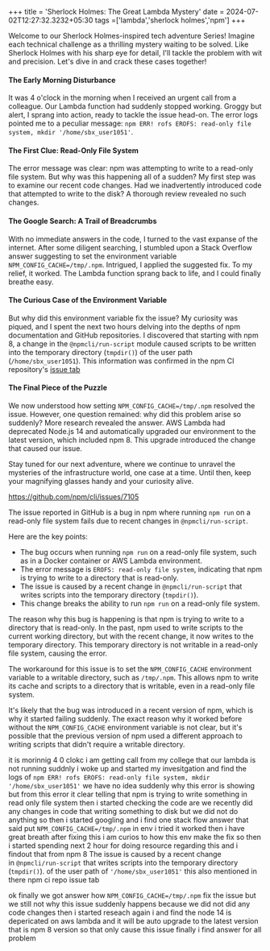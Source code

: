 +++
title = 'Sherlock Holmes: The Great Lambda Mystery'
date = 2024-07-02T12:27:32.3232+05:30
tags =['lambda','sherlock holmes','npm']
+++ 


Welcome to our Sherlock Holmes-inspired tech adventure Series! Imagine each technical challenge as a thrilling mystery waiting to be solved. Like Sherlock Holmes with his sharp eye for detail, I'll tackle the problem with wit and precision. Let's dive in and crack these cases together!

#### The Early Morning Disturbance

It was 4 o'clock in the morning when I received an urgent call from a colleague. Our Lambda function had suddenly stopped working. Groggy but alert, I sprang into action, ready to tackle the issue head-on. The error logs pointed me to a peculiar message: `npm ERR! rofs EROFS: read-only file system, mkdir '/home/sbx_user1051'`.

#### The First Clue: Read-Only File System

The error message was clear: npm was attempting to write to a read-only file system. But why was this happening all of a sudden? My first step was to examine our recent code changes. Had we inadvertently introduced code that attempted to write to the disk? A thorough review revealed no such changes.

#### The Google Search: A Trail of Breadcrumbs

With no immediate answers in the code, I turned to the vast expanse of the internet. After some diligent searching, I stumbled upon a Stack Overflow answer suggesting to set the environment variable `NPM_CONFIG_CACHE=/tmp/.npm`. Intrigued, I applied the suggested fix. To my relief, it worked. The Lambda function sprang back to life, and I could finally breathe easy.

#### The Curious Case of the Environment Variable

But why did this environment variable fix the issue? My curiosity was piqued, and I spent the next two hours delving into the depths of npm documentation and GitHub repositories. I discovered that starting with npm 8, a change in the `@npmcli/run-script` module caused scripts to be written into the temporary directory (`tmpdir()`) of the user path (`/home/sbx_user1051`). This information was confirmed in the npm CI repository's [issue tab](https://github.com/npm/cli/issues/7105)

#### The Final Piece of the Puzzle

We now understood how setting `NPM_CONFIG_CACHE=/tmp/.npm` resolved the issue. However, one question remained: why did this problem arise so suddenly? More research revealed the answer. AWS Lambda had deprecated Node.js 14 and automatically upgraded our environment to the latest version, which included npm 8. This upgrade introduced the change that caused our issue.


Stay tuned for our next adventure, where we continue to unravel the mysteries of the infrastructure world, one case at a time. Until then, keep your magnifying glasses handy and your curiosity alive.















https://github.com/npm/cli/issues/7105




















The issue reported in GitHub is a bug in npm where running `npm run` on a read-only file system fails due to recent changes in `@npmcli/run-script`.

Here are the key points:

- The bug occurs when running `npm run` on a read-only file system, such as in a Docker container or AWS Lambda environment.
- The error message is `EROFS: read-only file system`, indicating that npm is trying to write to a directory that is read-only.
- The issue is caused by a recent change in `@npmcli/run-script` that writes scripts into the temporary directory (`tmpdir()`).
- This change breaks the ability to run `npm run` on a read-only file system.

The reason why this bug is happening is that npm is trying to write to a directory that is read-only. In the past, npm used to write scripts to the current working directory, but with the recent change, it now writes to the temporary directory. This temporary directory is not writable in a read-only file system, causing the error.

The workaround for this issue is to set the `NPM_CONFIG_CACHE` environment variable to a writable directory, such as `/tmp/.npm`. This allows npm to write its cache and scripts to a directory that is writable, even in a read-only file system.

It's likely that the bug was introduced in a recent version of npm, which is why it started failing suddenly. The exact reason why it worked before without the `NPM_CONFIG_CACHE` environment variable is not clear, but it's possible that the previous version of npm used a different approach to writing scripts that didn't require a writable directory.














it is morinnig 4 0 clokc i am getting call from my college that our lambda is not running suddnly i woke up and started my invesitgation and find the logs of `npm ERR! rofs EROFS: read-only file system, mkdir '/home/sbx_user1051'` we have no idea suddenly why this error is showing  but from this error it clear telling that npm is trying to write something in read only file system then i started checking the code are we recently did any changes in code that writing something to disk but we did not do anything so then i started googling and i find one stack flow answer that said put `NPM_CONFIG_CACHE=/tmp/.npm` in env i tried it worked then i have great breath after fixing this i am curios to how this env make the fix so then i started spending next 2 hour for doing resource regarding this and i findout that from npm 8 The issue is caused by a recent change in `@npmcli/run-script` that writes scripts into the temporary directory (`tmpdir()`). of the user path of `'/home/sbx_user1051'` this also mentioned in there npm ci repo issue tab 

ok finally we got answer how `NPM_CONFIG_CACHE=/tmp/.npm`  fix the issue but we still not why this issue suddenly happens because we did not did any code changes then i started reseach again i and find the node 14 is depericated on aws lambda and it will be auto upgrade to the latest version that is npm 8 version so that only cause this issue finally i find answer for all problem